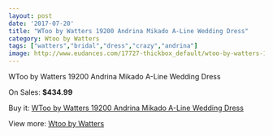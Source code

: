 ```yaml
---
layout: post
date: '2017-07-20'
title: "WToo by Watters 19200 Andrina Mikado A-Line Wedding Dress"
category: Wtoo by Watters
tags: ["watters","bridal","dress","crazy","andrina"]
image: http://www.eudances.com/17727-thickbox_default/wtoo-by-watters-19200-andrina-mikado-a-line-wedding-dress.jpg
---
```

WToo by Watters 19200 Andrina Mikado A-Line Wedding Dress

On Sales: **$434.99**
<a href="https://www.eudances.com/en/wtoo-by-watters/5162-wtoo-by-watters-19200-andrina-mikado-a-line-wedding-dress.html"><amp-img layout="responsive" width="600" height="600" src="//www.eudances.com/17727-thickbox_default/wtoo-by-watters-19200-andrina-mikado-a-line-wedding-dress.jpg" alt="WToo by Watters 19200 Andrina Mikado A-Line Wedding Dress 0" /></a>
<a href="https://www.eudances.com/en/wtoo-by-watters/5162-wtoo-by-watters-19200-andrina-mikado-a-line-wedding-dress.html"><amp-img layout="responsive" width="600" height="600" src="//www.eudances.com/17731-thickbox_default/wtoo-by-watters-19200-andrina-mikado-a-line-wedding-dress.jpg" alt="WToo by Watters 19200 Andrina Mikado A-Line Wedding Dress 1" /></a>
<a href="https://www.eudances.com/en/wtoo-by-watters/5162-wtoo-by-watters-19200-andrina-mikado-a-line-wedding-dress.html"><amp-img layout="responsive" width="600" height="600" src="//www.eudances.com/17730-thickbox_default/wtoo-by-watters-19200-andrina-mikado-a-line-wedding-dress.jpg" alt="WToo by Watters 19200 Andrina Mikado A-Line Wedding Dress 2" /></a>
<a href="https://www.eudances.com/en/wtoo-by-watters/5162-wtoo-by-watters-19200-andrina-mikado-a-line-wedding-dress.html"><amp-img layout="responsive" width="600" height="600" src="//www.eudances.com/17729-thickbox_default/wtoo-by-watters-19200-andrina-mikado-a-line-wedding-dress.jpg" alt="WToo by Watters 19200 Andrina Mikado A-Line Wedding Dress 3" /></a>
<a href="https://www.eudances.com/en/wtoo-by-watters/5162-wtoo-by-watters-19200-andrina-mikado-a-line-wedding-dress.html"><amp-img layout="responsive" width="600" height="600" src="//www.eudances.com/17728-thickbox_default/wtoo-by-watters-19200-andrina-mikado-a-line-wedding-dress.jpg" alt="WToo by Watters 19200 Andrina Mikado A-Line Wedding Dress 4" /></a>

Buy it: [WToo by Watters 19200 Andrina Mikado A-Line Wedding Dress](https://www.eudances.com/en/wtoo-by-watters/5162-wtoo-by-watters-19200-andrina-mikado-a-line-wedding-dress.html "WToo by Watters 19200 Andrina Mikado A-Line Wedding Dress")

View more: [Wtoo by Watters](https://www.eudances.com/en/49-wtoo-by-watters "Wtoo by Watters")